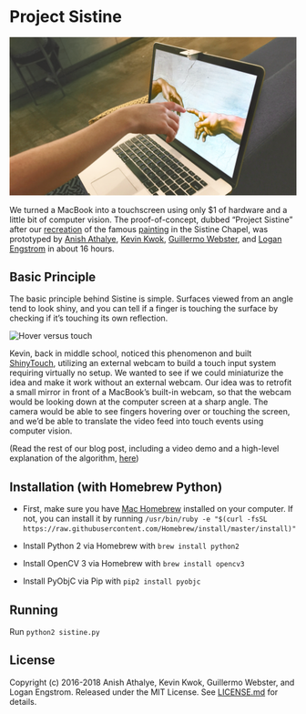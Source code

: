 # Project Sistine

![Sistine * 3/2](splash.png)

We turned a MacBook into a touchscreen using only $1 of hardware and a little bit of computer vision. The proof-of-concept, dubbed “Project Sistine” after our [recreation](https://www.anishathalye.com/media/2018/04/03/thumbnail.jpg) of the famous [painting](https://en.wikipedia.org/wiki/The_Creation_of_Adam) in the Sistine Chapel, was prototyped by [Anish Athalye](https://www.anishathalye.com/), [Kevin Kwok](https://twitter.com/antimatter15), [Guillermo Webster](https://twitter.com/biject), and [Logan Engstrom](https://github.com/lengstrom) in about 16 hours.

## Basic Principle

The basic principle behind Sistine is simple. Surfaces viewed from an angle tend to look shiny, and you can tell if a finger is touching the surface by checking if it’s touching its own reflection.

![Hover versus touch](https://www.anishathalye.com/media/2018/04/03/explanation.png)

Kevin, back in middle school, noticed this phenomenon and built [ShinyTouch](https://antimatter15.com/project/shinytouch/), utilizing an external webcam to build a touch input system requiring virtually no setup. We wanted to see if we could miniaturize the idea and make it work without an external webcam. Our idea was to retrofit a small mirror in front of a MacBook’s built-in webcam, so that the webcam would be looking down at the computer screen at a sharp angle. The camera would be able to see fingers hovering over or touching the screen, and we’d be able to translate the video feed into touch events using computer vision.

(Read the rest of our blog post, including a video demo and a high-level explanation of the algorithm, [here](https://www.anishathalye.com/2018/04/03/macbook-touchscreen/))

## Installation (with Homebrew Python)

* First, make sure you have [Mac Homebrew](https://brew.sh/) installed on your computer. If not, you can install it by running `/usr/bin/ruby -e "$(curl -fsSL https://raw.githubusercontent.com/Homebrew/install/master/install)"`

* Install Python 2 via Homebrew with `brew install python2`

* Install OpenCV 3 via Homebrew with `brew install opencv3`

* Install PyObjC via Pip with `pip2 install pyobjc`

## Running

Run `python2 sistine.py`

## License

Copyright (c) 2016-2018 Anish Athalye, Kevin Kwok, Guillermo Webster, and Logan
Engstrom. Released under the MIT License. See [LICENSE.md][license] for
details.

[license]: LICENSE.md
